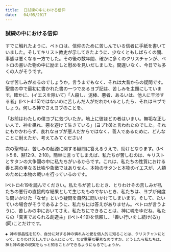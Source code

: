 ```yaml
---
title:  日試練の中における信仰
date:   04/05/2017
---
```


### 試練の中における信仰

 すでに触れたように、ペトロは、信仰のために苦しんでいる信者に手紙を書いていました。そしてキリスト教史が示してきたように、少なくともしばらくの間、事態は悪くなる一方でした。その後の数年間、確かに多くのクリスチャンが、ペトロの書いた物の中に励ましと慰めを見いだしました。間違いなく、今日でも多くの人がそうです。

 なぜ苦しみがあるのでしょうか。言うまでもなく、それは大昔からの疑問です。聖書の中で最初に書かれた書の一つであるヨブ記は、苦しみを主題にしています。確かに、(イエスを除いて)「人殺し、泥棒、悪者、あるいは、他人に干渉する者」(Iペト4:15)ではないのに苦しんだ人がだれかいるとしたら、それはヨブでしょう。何しろ神でさえヨブのことを、

「お前はわたしの僕ヨブに気づいたか。地上に彼ほどの者はいまい。無垢な正しい人で、神を畏れ、悪を避けて生きている」(ヨブ1:8)と言われたのでした。それにもかかわらず、哀れなヨブが悪人だからではなく、善人であるために、どんなことに耐えたか、考えてみてください!

 次の聖句は、苦しみの起源に関する疑問に答えるうえで、助けとなります。(Iペト5:8、黙12:9、2:10)。簡単に言ってしまえば、私たちが苦しむのは、キリストとサタンの大争闘の中に私たちがいるからです。これは、私たちの性質における善と悪の単なる比喩や象徴ではありせん。本物のサタンと本物のイエスが、人類のために本物の戦いを行っているのです。

 Iペトロ4:19を読んでください。私たちが苦しむとき、とりわけその苦しみが私たちの悪行の直接的な結果として生じたものでないとき、私たちは、ヨブが何度も問いかけた「なぜ」という疑問を自然に問いかけてしまいます。そして、たいていの場合がそうであるように、私たちには答えがありません。ペトロが言うように、苦しみの中においてさえ、私たちにできることは、神に魂をゆだね、私たちの「真実であられる創造主」(Iペト4:19)を信頼し、「善い行いをし続け(る)」(同)ことだけです。

`◆ 神の御品性を知り、自分に対する神の憐れみと愛を個人的に知ることは、クリスチャンにとって、とりわけ苦しんでいる人にとって、なぜ重要な要素なのですか。どうしたら私たちは、神と神の愛の現実をもっと知ることができるようになるでしょうか。`
